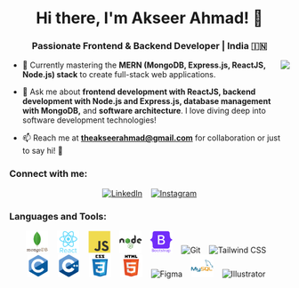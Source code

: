 

<h1 align="center">Hi there, I'm Akseer Ahmad! 👋</h1>
<h3 align="center">Passionate Frontend & Backend Developer | India 🇮🇳</h3>

<div align="center">
  <img src="https://user-images.githubusercontent.com/55389276/140866485-8fb1c876-9a8f-4d6a-98dc-08c4981eaf70.gif" height="200px" align="right"/>
</div>

- 🌱 Currently mastering the **MERN (MongoDB, Express.js, ReactJS, Node.js) stack** to create full-stack web applications.

- 💬 Ask me about **frontend development with ReactJS, backend development with Node.js and Express.js, database management with MongoDB,** and **software architecture**. I love diving deep into software development technologies!

- 📫 Reach me at **[theakseerahmad@gmail.com](mailto:theakseerahmad@gmail.com)** for collaboration or just to say hi! 🚀

<h3 align="left">Connect with me:</h3>
<p align="center">
  <a href="https://linkedin.com/in/akseer-ahmad-91bba628a" target="_blank"><img src="https://raw.githubusercontent.com/rahuldkjain/github-profile-readme-generator/master/src/images/icons/Social/linked-in-alt.svg" alt="LinkedIn" height="30" width="40" /></a>&nbsp;&nbsp;&nbsp;
  <a href="https://instagram.com/theakseer" target="_blank"><img src="https://raw.githubusercontent.com/rahuldkjain/github-profile-readme-generator/master/src/images/icons/Social/instagram.svg" alt="Instagram" height="30" width="40" /></a>
</p>

<h3 align="left">Languages and Tools:</h3>
<p align="center">
  <img src="https://raw.githubusercontent.com/devicons/devicon/master/icons/mongodb/mongodb-original-wordmark.svg" alt="MongoDB" width="40" height="40"/>&nbsp;&nbsp;&nbsp;
  <img src="https://raw.githubusercontent.com/devicons/devicon/master/icons/react/react-original-wordmark.svg" alt="ReactJS" width="40" height="40"/>&nbsp;&nbsp;&nbsp;
  <img src="https://raw.githubusercontent.com/devicons/devicon/master/icons/javascript/javascript-original.svg" alt="JavaScript" width="40" height="40"/>&nbsp;&nbsp;&nbsp;
  <img src="https://raw.githubusercontent.com/devicons/devicon/master/icons/nodejs/nodejs-original-wordmark.svg" alt="Node.js" width="40" height="40"/>&nbsp;&nbsp;&nbsp;
  <img src="https://raw.githubusercontent.com/devicons/devicon/master/icons/bootstrap/bootstrap-plain-wordmark.svg" alt="Bootstrap" width="40" height="40"/>&nbsp;&nbsp;&nbsp;
  <img src="https://www.vectorlogo.zone/logos/git-scm/git-scm-icon.svg" alt="Git" width="40" height="40"/>&nbsp;&nbsp;&nbsp;
  <img src="https://www.vectorlogo.zone/logos/tailwindcss/tailwindcss-icon.svg" alt="Tailwind CSS" width="40" height="40"/>&nbsp;&nbsp;&nbsp;<br/>
  <img src="https://raw.githubusercontent.com/devicons/devicon/master/icons/c/c-original.svg" alt="C" width="40" height="40"/>&nbsp;&nbsp;&nbsp;
  <img src="https://raw.githubusercontent.com/devicons/devicon/master/icons/cplusplus/cplusplus-original.svg" alt="C++" width="40" height="40"/>&nbsp;&nbsp;&nbsp;
  <img src="https://raw.githubusercontent.com/devicons/devicon/master/icons/css3/css3-original-wordmark.svg" alt="CSS3" width="40" height="40"/>&nbsp;&nbsp;&nbsp;
  <img src="https://raw.githubusercontent.com/devicons/devicon/master/icons/html5/html5-original-wordmark.svg" alt="HTML5" width="40" height="40"/>&nbsp;&nbsp;&nbsp;
  <img src="https://www.vectorlogo.zone/logos/figma/figma-icon.svg" alt="Figma" width="40" height="40"/>&nbsp;&nbsp;&nbsp;
  <img src="https://raw.githubusercontent.com/devicons/devicon/master/icons/mysql/mysql-original-wordmark.svg" alt="MySQL" width="40" height="40"/>&nbsp;&nbsp;&nbsp;
  <img src="https://www.vectorlogo.zone/logos/adobe_illustrator/adobe_illustrator-icon.svg" alt="Illustrator" width="40" height="40"/>&nbsp;&nbsp;&nbsp;
</p>

<div align="center">
<!--   <img src="https://github-readme-stats.vercel.app/api/top-langs?username=theakseer&show_icons=true&locale=en&layout=compact" alt="Top Languages" /> -->
</div>
